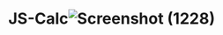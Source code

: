 # JS-Calc![Screenshot (1228)](https://user-images.githubusercontent.com/100486080/192078724-88489752-2306-4d87-9c15-a71ba2271747.png)
